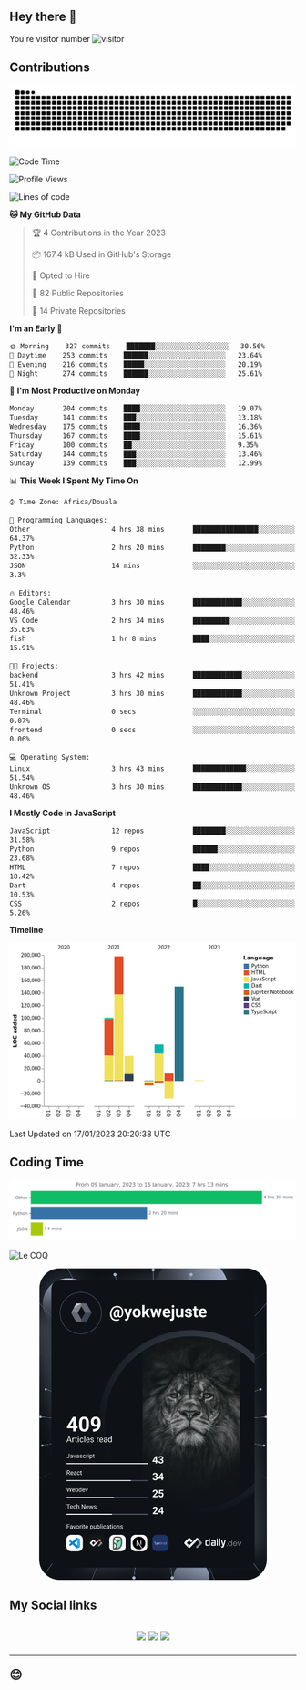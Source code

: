 ## Hey there 👋
You're visitor number ![visitor](https://profile-counter.glitch.me/yokwejuste/count.svg)

## Contributions
<p align="center">
  <img src="https://raw.githubusercontent.com/yokwejuste/yokwejuste/output/github-contribution-grid-snake.svg" />
</p>

<!--START_SECTION:waka-->
![Code Time](http://img.shields.io/badge/Code%20Time-1%2C322%20hrs%2055%20mins-blue)

![Profile Views](http://img.shields.io/badge/Profile%20Views-13-blue)

![Lines of code](https://img.shields.io/badge/From%20Hello%20World%20I%27ve%20Written-523%20Thousand%20lines%20of%20code-blue)

**🐱 My GitHub Data** 

> 🏆 4 Contributions in the Year 2023
 > 
> 📦 167.4 kB Used in GitHub's Storage 
 > 
> 💼 Opted to Hire
 > 
> 📜 82 Public Repositories 
 > 
> 🔑 14 Private Repositories  
 > 
**I'm an Early 🐤** 

```text
🌞 Morning    327 commits    ███████░░░░░░░░░░░░░░░░░░   30.56% 
🌆 Daytime    253 commits    ██████░░░░░░░░░░░░░░░░░░░   23.64% 
🌃 Evening    216 commits    █████░░░░░░░░░░░░░░░░░░░░   20.19% 
🌙 Night      274 commits    ██████░░░░░░░░░░░░░░░░░░░   25.61%

```
📅 **I'm Most Productive on Monday** 

```text
Monday       204 commits    ████░░░░░░░░░░░░░░░░░░░░░   19.07% 
Tuesday      141 commits    ███░░░░░░░░░░░░░░░░░░░░░░   13.18% 
Wednesday    175 commits    ████░░░░░░░░░░░░░░░░░░░░░   16.36% 
Thursday     167 commits    ████░░░░░░░░░░░░░░░░░░░░░   15.61% 
Friday       100 commits    ██░░░░░░░░░░░░░░░░░░░░░░░   9.35% 
Saturday     144 commits    ███░░░░░░░░░░░░░░░░░░░░░░   13.46% 
Sunday       139 commits    ███░░░░░░░░░░░░░░░░░░░░░░   12.99%

```


📊 **This Week I Spent My Time On** 

```text
⌚︎ Time Zone: Africa/Douala

💬 Programming Languages: 
Other                    4 hrs 38 mins       ████████████████░░░░░░░░░   64.37% 
Python                   2 hrs 20 mins       ████████░░░░░░░░░░░░░░░░░   32.33% 
JSON                     14 mins             ░░░░░░░░░░░░░░░░░░░░░░░░░   3.3%

🔥 Editors: 
Google Calendar          3 hrs 30 mins       ████████████░░░░░░░░░░░░░   48.46% 
VS Code                  2 hrs 34 mins       █████████░░░░░░░░░░░░░░░░   35.63% 
fish                     1 hr 8 mins         ████░░░░░░░░░░░░░░░░░░░░░   15.91%

🐱‍💻 Projects: 
backend                  3 hrs 42 mins       ████████████░░░░░░░░░░░░░   51.41% 
Unknown Project          3 hrs 30 mins       ████████████░░░░░░░░░░░░░   48.46% 
Terminal                 0 secs              ░░░░░░░░░░░░░░░░░░░░░░░░░   0.07% 
frontend                 0 secs              ░░░░░░░░░░░░░░░░░░░░░░░░░   0.06%

💻 Operating System: 
Linux                    3 hrs 43 mins       █████████████░░░░░░░░░░░░   51.54% 
Unknown OS               3 hrs 30 mins       ████████████░░░░░░░░░░░░░   48.46%

```

**I Mostly Code in JavaScript** 

```text
JavaScript               12 repos            ████████░░░░░░░░░░░░░░░░░   31.58% 
Python                   9 repos             ██████░░░░░░░░░░░░░░░░░░░   23.68% 
HTML                     7 repos             ████░░░░░░░░░░░░░░░░░░░░░   18.42% 
Dart                     4 repos             ██░░░░░░░░░░░░░░░░░░░░░░░   10.53% 
CSS                      2 repos             █░░░░░░░░░░░░░░░░░░░░░░░░   5.26%

```


**Timeline**

![Chart not found](https://raw.githubusercontent.com/yokwejuste/yokwejuste/master/charts/bar_graph.png) 


 Last Updated on 17/01/2023 20:20:38 UTC
<!--END_SECTION:waka-->

## Coding Time

[![wakatime-stats](https://github.com/yokwejuste/yokwejuste/blob/master/images/stat.svg)](https://wakatime.com/@yokwejuste)

![Le COQ](https://metrics.lecoq.io/yokwejuste/)
<p align="center">
  <a href="#"><img src="https://github.com/yokwejuste/yokwejuste/blob/master/devcard.svg" width="400" alt="Yonkeu K. Steve's Dev Card"/></a>
</p>
<h2>My Social links<h2>
<p align="center">
  <a href="https://twitter.com/yokwejuste"><img src="https://img.shields.io/badge/twitter-%231DA1F2.svg?style=for-the-badge&logo=Twitter&logoColor=white"></a>
  <a href="https://linkedin.com/in/yokwejuste"><img src="https://img.shields.io/badge/linkedin-%230077B5.svg?style=for-the-badge&logo=linkedin&logoColor=white"></a>
  <a href="https://instagram.com/yokwejuste0"><img src="https://img.shields.io/badge/instagram-%23E4405F.svg?style=for-the-badge&logo=Instagram&logoColor=white"></a>
</p>
<hr>
😊
